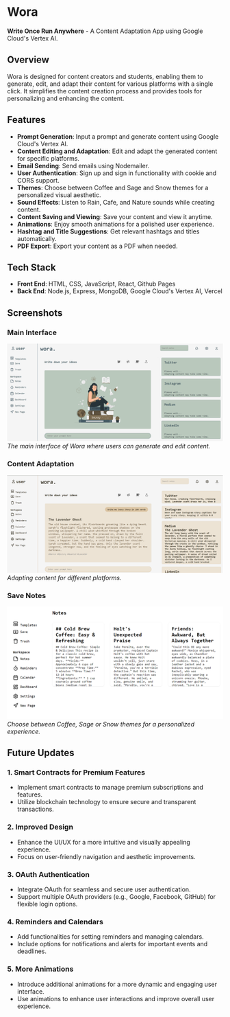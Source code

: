 # Wora

**Write Once Run Anywhere** - A Content Adaptation App using Google Cloud's Vertex AI.

## Overview
Wora is designed for content creators and students, enabling them to generate, edit, and adapt their content for various platforms with a single click. It simplifies the content creation process and provides tools for personalizing and enhancing the content.

## Features
- **Prompt Generation**: Input a prompt and generate content using Google Cloud's Vertex AI.
- **Content Editing and Adaptation**: Edit and adapt the generated content for specific platforms.
- **Email Sending**: Send emails using Nodemailer.
- **User Authentication**: Sign up and sign in functionality with cookie and CORS support.
- **Themes**: Choose between Coffee and Sage and Snow themes for a personalized visual aesthetic.
- **Sound Effects**: Listen to Rain, Cafe, and Nature sounds while creating content.
- **Content Saving and Viewing**: Save your content and view it anytime.
- **Animations**: Enjoy smooth animations for a polished user experience.
- **Hashtag and Title Suggestions**: Get relevant hashtags and titles automatically.
- **PDF Export**: Export your content as a PDF when needed.

## Tech Stack
- **Front End**: HTML, CSS, JavaScript, React, Github Pages
- **Back End**: Node.js, Express, MongoDB, Google Cloud's Vertex AI, Vercel

## Screenshots
### Main Interface
![Main Interface](homePage.png)
*The main interface of Wora where users can generate and edit content.*

### Content Adaptation
![Content Adaptation](textAdaptation.png)
*Adapting content for different platforms.*

### Save Notes
![Theme Selection](notesPage.png)
*Choose between Coffee, Sage or Snow themes for a personalized experience.*


## Future Updates
### 1. Smart Contracts for Premium Features
- Implement smart contracts to manage premium subscriptions and features.
- Utilize blockchain technology to ensure secure and transparent transactions.

### 2. Improved Design
- Enhance the UI/UX for a more intuitive and visually appealing experience.
- Focus on user-friendly navigation and aesthetic improvements.

### 3. OAuth Authentication
- Integrate OAuth for seamless and secure user authentication.
- Support multiple OAuth providers (e.g., Google, Facebook, GitHub) for flexible login options.

### 4. Reminders and Calendars
- Add functionalities for setting reminders and managing calendars.
- Include options for notifications and alerts for important events and deadlines.

### 5. More Animations
- Introduce additional animations for a more dynamic and engaging user interface.
- Use animations to enhance user interactions and improve overall user experience.


